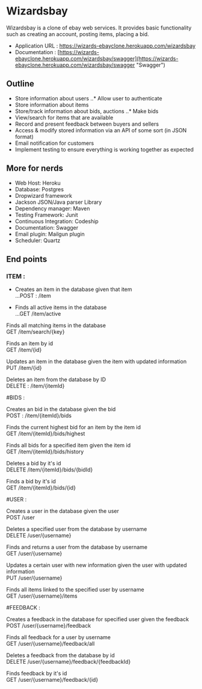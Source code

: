 
# Wizardsbay

Wizardsbay is a clone of ebay web services. It provides basic functionality such as creating an account, posting items, placing a bid.

* Application URL : https://wizards-ebayclone.herokuapp.com/wizardsbay
* Documentation : [https://wizards-ebayclone.herokuapp.com/wizardsbay/swagger](https://wizards-ebayclone.herokuapp.com/wizardsbay/swagger "Swagger")

## Outline

-	Store information about users
..*	Allow user to authenticate
-	Store information about items
-	Store/track information about bids, auctions
..*	Make bids
-	View/search for items that are available
-	Record and present feedback between buyers and sellers
-	Access & modify stored information via an API of some sort (in JSON format)
-	Email notification for customers
-	Implement testing to ensure everything is working together as expected

## More for nerds

+	Web Host: Heroku
+	Database: Postgres
+	Dropwizard framework
+	Jackson JSON/Java parser Library
+	Dependency manager: Maven
+	Testing Framework: Junit
+	Continuous Integration: Codeship
+	Documentation: Swagger
+	Email plugin: Mailgun plugin
+	Scheduler: Quartz

## End points

### ITEM :

* Creates an item in the database given that item  
...POST : /item  

* Finds all active items in the database  
...GET /item/active 

Finds all matching items in the database  
GET /item/search/{key} 

Finds an item by id  
GET /item/{id} 

Updates an item in the database given the item with updated information  
PUT /item/{id}  

Deletes an item from the database by ID  
DELETE : /item/{itemId} 

#BIDS :

Creates an bid in the database given the bid  
POST : /item/{itemId}/bids   

Finds the current highest bid for an item by the item id  
GET /item/{itemId}/bids/highest 

Finds all bids for a specified item given the item id  
GET /item/{itemId}/bids/history 

Deletes a bid by it's id  
DELETE /item/{itemId}/bids/{bidId} 

Finds a bid by it's id  
GET /item/{itemId}/bids/{id} 


#USER :

Creates a user in the database given the user  
POST /user    

Deletes a specified user from the database by username  
DELETE /user/{username} 

Finds and returns a user from the database by username  
GET /user/{username} 

Updates a certain user with new information given the user with updated information  
PUT /user/{username}   

Finds all items linked to the specified user by username  
GET /user/{username}/items 

#FEEDBACK :

Creates a feedback in the database for specified user given the feedback  
POST /user/{username}/feedback  

Finds all feedback for a user by username  
GET /user/{username}/feedback/all

Deletes a feedback from the database by id  
DELETE /user/{username}/feedback/{feedbackId} 

Finds feedback by it's id  
GET /user/{username}/feedback/{id} 


